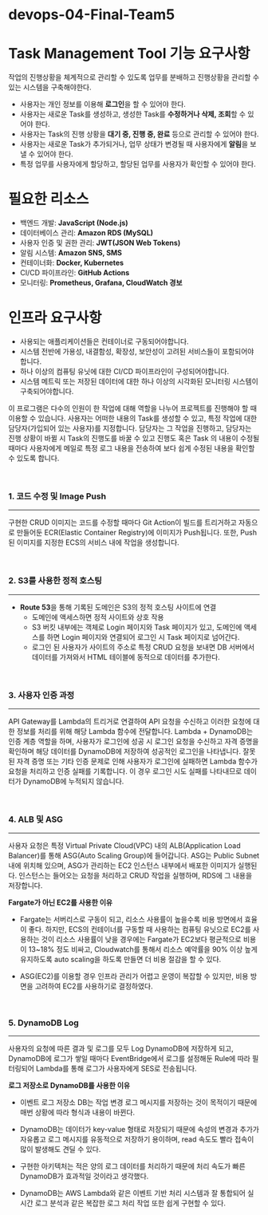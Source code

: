# devops-04-Final-Team5

# Task Management Tool  기능 요구사항

작업의 진행상황을 체계적으로 관리할 수 있도록 업무를 분배하고 진행상황을 관리할 수 있는 시스템을 구축해야한다.

- 사용자는 개인 정보를 이용해 **로그인**을 할 수 있어야 한다.
- 사용자는 새로운 Task를 생성하고, 생성한 Task를 **수정하거나 삭제, 조회**할 수 있어야 한다.
- 사용자는 Task의 진행 상황을 **대기 중, 진행 중, 완료** 등으로 관리할 수 있어야 한다.
- 사용자는 새로운 Task가 추가되거나, 업무 상태가 변경될 때 사용자에게 **알림**을 보낼 수 있어야 한다.
- 특정 업무를 사용자에게 할당하고, 할당된 업무를 사용자가 확인할 수 있어야 한다.


# 필요한 리소스

- 백엔드 개발:  **JavaScript (Node.js)**
- 데이터베이스 관리:  **Amazon RDS (MySQL)**
- 사용자 인증 및 권한 관리: **JWT(JSON Web Tokens)**
- 알림 시스템: **Amazon SNS, SMS**
- 컨테이너화: **Docker, Kubernetes**
- CI/CD 파이프라인: **GitHub Actions**
- 모니터링: **Prometheus, Grafana, CloudWatch 경보**


# 인프라 요구사항

- 사용되는 애플리케이션들은 컨테이너로 구동되어야합니다.
- 시스템 전반에 가용성, 내결함성, 확장성, 보안성이 고려된 서비스들이 포함되어야 합니다.
- 하나 이상의 컴퓨팅 유닛에 대한 CI/CD 파이프라인이 구성되어야합니다.
- 시스템 메트릭 또는 저장된 데이터에 대한 하나 이상의 시각화된 모니터링 시스템이 구축되어야합니다.


이 프로그램은 다수의 인원이 한 작업에 대해 역할을 나누어 프로젝트를 진행해야 할 때 이용할 수 있습니다. 사용자는 어떠한 내용의 Task를 생성할 수 있고, 특정 작업에 대한 담당자(가입되어 있는 사용자)를 지정합니다. 담당자는 그 작업을 진행하고, 담당자는 진행 상황이 바뀔 시 Task의 진행도를 바꿀 수 있고 진행도 혹은 Task 의 내용이 수정될 때마다 사용자에게 메일로 특정 로그 내용을 전송하여 보다 쉽게 수정된 내용을 확인할 수 있도록 합니다.

<br>

### **1. 코드 수정 및 Image Push**
---

구현한 CRUD 이미지는 코드를 수정할 때마다 Git Action이 빌드를 트리거하고 자동으로 만들어둔 ECR(Elastic Container Registry)에 이미지가 Push됩니다. 또한, Push된 이미지를 지정한 ECS의 서비스 내에 작업을 생성합니다.

<br>

### **2. S3를 사용한 정적 호스팅** 
---

- **Route 53**을 통해 기록된 도메인은 S3의 정적 호스팅 사이트에 연결
  - 도메인에 액세스하면 정적 사이트와 상호 작용
  - S3 버킷 내부에는 객체로 Login 페이지와 Task 페이지가 있고, 도메인에 액세스를 하면 Login 페이지와 연결되어 로그인 시 Task 페이지로 넘어간다. 
  - 로그인 된 사용자가 사이트의 주소로 특정 CRUD 요청을 보내면 DB 서버에서 데이터를 가져와서 HTML 테이블에 동적으로 데이터를 추가한다.



<br>

### **3. 사용자 인증 과정** 
---

API Gateway를 Lambda의 트리거로 연결하여 API 요청을 수신하고 이러한 요청에 대한 정보를 처리를 위해 해당 Lambda 함수에 전달합니다. Lambda + DynamoDB는 인증 계층 역할을 하며, 사용자가 로그인에 성공 시 로그인 요청을 수신하고 자격 증명을 확인하며 해당 데이터를 DynamoDB에 저장하여 성공적인 로그인을 나타냅니다. 잘못된 자격 증명 또는 기타 인증 문제로 인해 사용자가 로그인에 실패하면 Lambda 함수가 요청을 처리하고 인증 실패를 기록합니다. 이 경우 로그인 시도 실패를 나타내므로 데이터가 DynamoDB에 누적되지 않습니다.

<br>

### **4. ALB 및 ASG** 
---

사용자 요청은 특정 Virtual Private Cloud(VPC) 내의 ALB(Application Load Balancer)를 통해 ASG(Auto Scaling Group)에 들어갑니다. ASG는 Public Subnet 내에 위치해 있으며, ASG가 관리하는 EC2 인스턴스 내부에서 배포한 이미지가 실행된다. 인스턴스는 들어오는 요청을 처리하고 CRUD 작업을 실행하며, RDS에 그 내용을 저장합니다.

**Fargate가 아닌 EC2를 사용한 이유**

- Fargate는 서버리스로 구동이 되고, 리소스 사용률이 높을수록 비용 방면에서 효율이 좋다. 하지만, ECS의 컨테이너를 구동할 때 사용하는 컴퓨팅 유닛으로 EC2를 사용하는 것이 리소스 사용률이 낮을 경우에는 Fargate가 EC2보다 평균적으로 비용이 13~18% 정도 비싸고, Cloudwatch를 통해서 리소스 예약률을 90% 이상 높게 유지하도록 auto scaling을 하도록 만들면 더 비용 절감을 할 수 있다.

- ASG(EC2)를 이용할 경우 인프라 관리가 어렵고 운영이 복잡할 수 있지만, 비용 방면을 고려하여 EC2를 사용하기로 결정하였다.

<br>

### **5. DynamoDB Log** 
---

사용자의 요청에 따른 결과 및 로그를 모두 Log DynamoDB에 저장하게 되고, DynamoDB에 로그가 쌓일 때마다 EventBridge에서 로그를 설정해둔 Rule에 따라 필터링되어 Lambda를 통해 로그가 사용자에게 SES로 전송됩니다. 

**로그 저장소로 DynamoDB를 사용한 이유**

- 이벤트 로그 저장소 DB는 작업 변경 로그 메시지를 저장하는 것이 목적이기 때문에 매번 상황에 따라 형식과 내용이 바뀐다. 

- DynamoDB는 데이터가 key-value 형태로 저장되기 때문에 속성의 변경과 추가가 자유롭고 로그 메시지를 유동적으로 저장하기 용이하며, read 속도도 빨라 접속이 많이 발생해도 견딜 수 있다. 

- 구현한 아키텍처는 적은 양의 로그 데이터를 처리하기 때문에 처리 속도가 빠른 DynamoDB가 효과적일 것이라고 생각했다. 

- DynamoDB는 AWS Lambda와 같은 이벤트 기반 처리 시스템과 잘 통합되어 실시간 로그 분석과 같은 복잡한 로그 처리 작업 또한 쉽게 구현할 수 있다.
